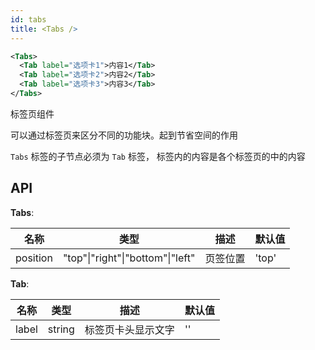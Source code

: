 ```yaml
---
id: tabs
title: <Tabs />
---
```


```xml
<Tabs>
  <Tab label="选项卡1">内容1</Tab>
  <Tab label="选项卡2">内容2</Tab>
  <Tab label="选项卡3">内容3</Tab>
</Tabs>
```

标签页组件

可以通过标签页来区分不同的功能块。起到节省空间的作用

`Tabs` 标签的子节点必须为 `Tab` 标签， 标签内的内容是各个标签页的中的内容

## API

**Tabs**:

| 名称     | 类型                             | 描述     | 默认值 |
| -------- | -------------------------------- | -------- | ------ |
| position | "top"\|"right"\|"bottom"\|"left" | 页签位置 | 'top'  |

**Tab**:

| 名称  | 类型   | 描述               | 默认值 |
| ----- | ------ | ------------------ | ------ |
| label | string | 标签页卡头显示文字 | ''     |
